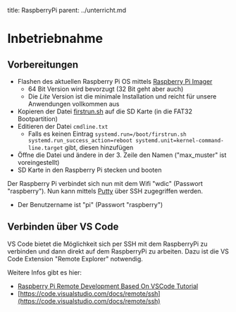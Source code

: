 title: RaspberryPi
parent: ../unterricht.md

# Inbetriebnahme
## Vorbereitungen

* Flashen des aktuellen Raspberry Pi OS mittels [Raspberry Pi Imager](https://www.raspberrypi.com/software/)
  * 64 Bit Version wird bevorzugt (32 Bit geht aber auch)
  * Die *Lite* Version ist die minimale Installation und reicht für unsere Anwendungen vollkommen aus
* Kopieren der Datei [firstrun.sh](./raspberry/firstrun.sh) auf die SD Karte (in die FAT32 Bootpartition)
* Editieren der Datei `cmdline.txt`
  * Falls es keinen Eintrag `systemd.run=/boot/firstrun.sh systemd.run_success_action=reboot systemd.unit=kernel-command-line.target` gibt, diesen hinzufügen 
* Öffne die Datei und ändere in der 3. Zeile den Namen ("max_muster" ist voreingestellt)
* SD Karte in den Raspberry Pi stecken und booten

Der Raspberry Pi verbindet sich nun mit dem Wifi "wdic" (Passwort "raspberry"). Nun kann mittels [Putty](https://www.chiark.greenend.org.uk/~sgtatham/putty/latest.html) über SSH zugegriffen werden.

* Der Benutzername ist "pi" (Passwort "raspberry")

## Verbinden über VS Code
VS Code bietet die Möglichkeit sich per SSH mit dem RaspberryPi zu verbinden und dann direkt auf dem RaspberryPi zu arbeiten. Dazu ist die VS Code Extension "Remote Explorer" notwendig.

Weitere Infos gibt es hier:
* [Raspberry Pi Remote Development Based On VSCode Tutorial](https://www.waveshare.com/wiki/Raspberry_Pi_Remote_Development_Based_On_vscode_Tutorial)
* [https://code.visualstudio.com/docs/remote/ssh](https://code.visualstudio.com/docs/remote/ssh)
